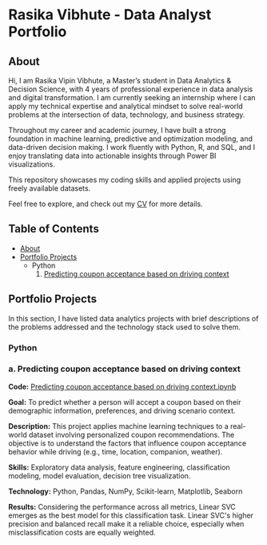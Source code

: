 # Rasika Vibhute - Data Analyst Portfolio
## About
Hi, I am Rasika Vipin Vibhute, a Master’s student in Data Analytics & Decision Science, with 4 years of professional experience in data analysis and digital transformation. I am currently seeking an internship where I can apply my technical expertise and analytical mindset to solve real-world problems at the intersection of data, technology, and business strategy.

Throughout my career and academic journey, I have built a strong foundation in machine learning, predictive and optimization modeling, and data-driven decision making. I work fluently with Python, R, and SQL, and I enjoy translating data into actionable insights through Power BI visualizations.

This repository showcases my coding skills and applied projects using freely available datasets.

Feel free to explore, and check out my [CV](https://github.com/RasikaVibhute/Portfolio/blob/main/Rasika%20Vibhute%20CV.pdf) for more details.

## Table of Contents
- [About](https://github.com/RasikaVibhute/Portfolio/blob/main/README.md#about)
- [Portfolio Projects](https://github.com/RasikaVibhute/Portfolio/blob/main/README.md#portfolio-projects)
  - Python
    1. [Predicting coupon acceptance based on driving context](https://github.com/RasikaVibhute/Portfolio/blob/main/README.md#a.-predicting-coupon-acceptance-based-on-driving-context)

## Portfolio Projects
In this section, I have listed data analytics projects with brief descriptions of the problems addressed and the technology stack used to solve them.

### Python
### a. Predicting coupon acceptance based on driving context
**Code:** [Predicting coupon acceptance based on driving context.ipynb](https://github.com/RasikaVibhute/PortfolioProjects/blob/main/Predicting%20coupon%20acceptance%20based%20on%20driving%20context.ipynb)

**Goal:** To predict whether a person will accept a coupon based on their demographic information, preferences, and driving scenario context.

**Description:** This project applies machine learning techniques to a real-world dataset involving personalized coupon recommendations. The objective is to understand the factors that influence coupon acceptance behavior while driving (e.g., time, location, companion, weather).

**Skills:** Exploratory data analysis, feature engineering, classification modeling, model evaluation, decision tree visualization.

**Technology:** Python, Pandas, NumPy, Scikit-learn, Matplotlib, Seaborn

**Results:** Considering the performance across all metrics, Linear SVC emerges as the best model for this classification task. Linear SVC's higher precision and balanced recall make it a reliable choice, especially when misclassification costs are equally weighted.
